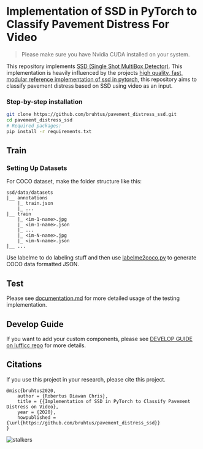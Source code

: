 # Implementation of SSD in PyTorch to Classify Pavement Distress For Video

> Please make sure you have Nvidia CUDA installed on your system.

This repository implements [SSD (Single Shot MultiBox Detector)](https://arxiv.org/abs/1512.02325). This implementation is heavily influenced by the projects [high quality, fast, modular reference implementation of ssd in pytorch](https://github.com/lufficc/SSD), this repository aims to classify pavement distress based on SSD using video as an input.

### Step-by-step installation

```bash
git clone https://github.com/bruhtus/pavement_distress_ssd.git
cd pavement_distress_ssd
# Required packages:
pip install -r requirements.txt
```


## Train

### Setting Up Datasets

For COCO dataset, make the folder structure like this:
```
ssd/data/datasets
|__ annotations
    |_ train.json
    |_ ...
|__ train
    |_ <im-1-name>.jpg
    |_ <im-1-name>.json
    |_ ...
    |_ <im-N-name>.jpg
    |_ <im-N-name>.json
|__ ...
```
Use labelme to do labeling stuff and then use [labelme2coco.py](https://github.com/Tony607/labelme2coco) to generate COCO data formatted JSON.

## Test
Please see [documentation.md](documentation.md) for more detailed usage of the testing implementation.

## Develop Guide

If you want to add your custom components, please see [DEVELOP GUIDE on lufficc repo](https://github.com/lufficc/SSD/blob/master/DEVELOP_GUIDE.md) for more details.

## Citations
If you use this project in your research, please cite this project.
```text
@misc{bruhtus2020,
    author = {Robertus Diawan Chris},
    title = {{Implementation of SSD in PyTorch to Classify Pavement Distress on Video},
    year = {2020},
    howpublished = {\url{https://github.com/bruhtus/pavement_distress_ssd}}
}
```
![stalkers](https://visitor-badge.glitch.me/badge?page_id=bruhtus.pdd-badge)
